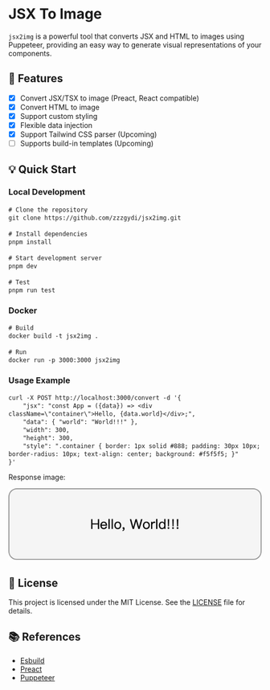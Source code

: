 # JSX To Image

`jsx2img` is a powerful tool that converts JSX and HTML to images using Puppeteer, providing an easy way to generate visual representations of your components.

## 🌟 Features

- [x] Convert JSX/TSX to image (Preact, React compatible)
- [x] Convert HTML to image
- [x] Support custom styling
- [x] Flexible data injection
- [x] Support Tailwind CSS parser (Upcoming)
- [ ] Supports build-in templates (Upcoming)

## 💡 Quick Start

### Local Development

```
# Clone the repository
git clone https://github.com/zzzgydi/jsx2img.git

# Install dependencies
pnpm install

# Start development server
pnpm dev

# Test
pnpm run test
```

### Docker

```
# Build
docker build -t jsx2img .

# Run
docker run -p 3000:3000 jsx2img
```

### Usage Example

```
curl -X POST http://localhost:3000/convert -d '{
    "jsx": "const App = ({data}) => <div className=\"container\">Hello, {data.world}</div>;",
    "data": { "world": "World!!!" },
    "width": 300,
    "height": 300,
    "style": ".container { border: 1px solid #888; padding: 30px 10px; border-radius: 10px; text-align: center; background: #f5f5f5; }"
}'
```

Response image:

![image](./docs/example.png)

## 📝 License

This project is licensed under the MIT License. See the [LICENSE](LICENSE) file for details.

## 📚 References

- [Esbuild](https://esbuild.github.io/)
- [Preact](https://preactjs.com/)
- [Puppeteer](https://github.com/puppeteer/puppeteer)
